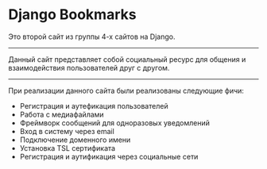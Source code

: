 # Django Bookmarks

Это второй сайт из группы 4-х сайтов на Django.

------------------------------------------------

Данный сайт представляет собой социальный ресурс для общения и взаимодействия пользователей друг с другом.

------------------------------------------------

При реализации данного сайта были реализованы следующие фичи:

* Регистрация и аутефикация пользователей
* Работа с медиафайлами
* Фреймворк сообщений для одноразовых уведомлений
* Вход в систему через email
* Подключение доменного имени
* Установка TSL сертификата
* Регистрация и аутификация через социальные сети